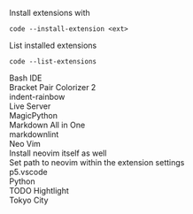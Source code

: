 Install extensions with  
```
code --install-extension <ext>
```

List installed extensions  
```
code --list-extensions
```

Bash IDE  
Bracket Pair Colorizer 2  
indent-rainbow  
Live Server  
MagicPython  
Markdown All in One  
markdownlint  
Neo Vim  
    Install neovim itself as well  
    Set path to neovim within the extension settings  
p5.vscode  
Python  
TODO Hightlight  
Tokyo City  

